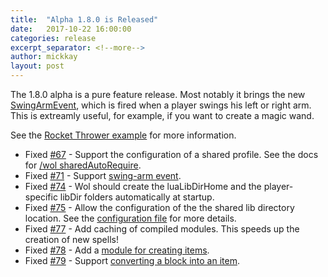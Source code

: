 ```yaml
---
title:  "Alpha 1.8.0 is Released"
date:   2017-10-22 16:00:00
categories: release
excerpt_separator: <!--more-->
author: mickkay
layout: post
---
```

The 1.8.0 alpha is a pure feature release.
Most notably it brings the new [SwingArmEvent](/versions/current/modules/SwingArmEvent),
which is fired when a player swings his left or right arm.
This is extreamly useful, for example, if you want to create a magic wand.
<!--more-->
See the [Rocket Thrower example](/versions/current/examples/rocket-thrower) for more information.

* Fixed [#67](https://github.com/wizards-of-lua/wizards-of-lua/issues/67) - Support the configuration of a shared profile. See the docs for [/wol sharedAutoRequire](/versions/current/wol-command#Shared-Default-Dependencies).
* Fixed [#71](https://github.com/wizards-of-lua/wizards-of-lua/issues/71) - Support [swing-arm event](/versions/current/modules/SwingArmEvent).
* Fixed [#74](https://github.com/wizards-of-lua/wizards-of-lua/issues/74) - Wol should create the luaLibDirHome and the player-specific libDir folders automatically at startup.
* Fixed [#75](https://github.com/wizards-of-lua/wizards-of-lua/issues/75) - Allow the configuration of the the shared lib directory location. See the [configuration file](/versions/current/configuration-file) for more details.
* Fixed [#77](https://github.com/wizards-of-lua/wizards-of-lua/issues/77) - Add caching of compiled modules. This speeds up the creation of new spells!
* Fixed [#78](https://github.com/wizards-of-lua/wizards-of-lua/issues/78) - Add a [module for creating items](/versions/current/modules/Items).
* Fixed [#79](https://github.com/wizards-of-lua/wizards-of-lua/issues/79) - Support [converting a block into an item](/versions/current/modules/Block/#asItem).
